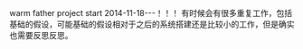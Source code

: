 warm father project start
2014-11-18---！！！
有时候会有很多重复工作，包括基础的假设，可能基础的假设相对于之后的系统搭建还是比较小的工作，但是确实也需要反思反思。

